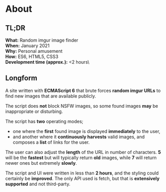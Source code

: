# About

## TL;DR
**What:** Random imgur image finder\
**When:** January 2021\
**Why:** Personal amusement\
**How:** ES6, HTML5, CSS3\
**Development time (approx.):** <2 hours\

## Longform
A site written with **ECMAScript 6** that brute forces **random imgur URLs** to find new images that are available publicly. 

The script does **not** block NSFW images, so some found images **may** be inappropriate or disturbing. 

The script has **two** operating modes; 
- one where the **first** found image is displayed **immediately** to the user,
- and another where it **continuously harvests** valid images, and composes a **list** of links for the user.

The user can also adjust the **length** of the URL in number of characters. **5** will be the **fastest** but will typically return **old** images, while **7** will return newer ones but extremely **slowly**.

The script and UI were written in less than **2 hours**, and the styling could certainly be **improved**. The only API used is fetch, but that is **extensively supported** and not third-party.
